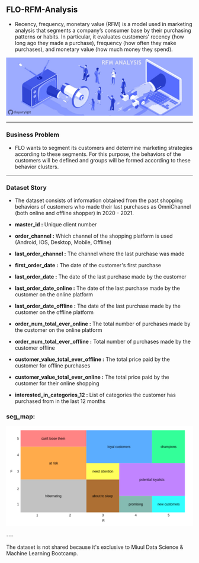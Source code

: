 ## FLO-RFM-Analysis

- Recency, frequency, monetary value (RFM) is a model used in marketing analysis that segments a company’s consumer base by their purchasing patterns or habits. In particular, it evaluates customers’ recency (how long ago they made a purchase), frequency (how often they make purchases), and monetary value (how much money they spend).



![](image.jpg)

---

### Business Problem
- FLO wants to segment its customers and determine marketing strategies according to these segments. For this purpose, the behaviors of the customers will be defined and groups will be formed according to these behavior clusters.



---

### Dataset Story
- The dataset consists of information obtained from the past shopping behaviors of customers who made their last purchases as OmniChannel (both online and offline shopper) in 2020 - 2021.

- **master_id :** Unique client number
- **order_channel :** Which channel of the shopping platform is used (Android, IOS, Desktop, Mobile, Offline)
- **last_order_channel :** The channel where the last purchase was made
- **first_order_date :** The date of the customer's first purchase
- **last_order_date :** The date of the last purchase made by the customer
- **last_order_date_online :** The date of the last purchase made by the customer on the online platform
- **last_order_date_offline :** The date of the last purchase made by the customer on the offline platform
- **order_num_total_ever_online :** The total number of purchases made by the customer on the online platform
- **order_num_total_ever_offline :** Total number of purchases made by the customer offline
- **customer_value_total_ever_offline :** The total price paid by the customer for offline purchases
- **customer_value_total_ever_online :** The total price paid by the customer for their online shopping
- **interested_in_categories_12 :** List of categories the customer has purchased from in the last 12 months

### seg_map:

<p align="center">
  <img src="https://github.com/duyaryigit/FLO-RFM-Analysis/blob/main/segments.png?raw=true" alt="RFM Segmentation"/>
</p>
---

The dataset is not shared because it's exclusive to Miuul Data Science & Machine Learning Bootcamp.
